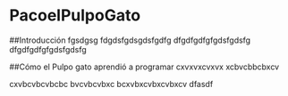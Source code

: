 # PacoelPulpoGato
##Introducción
fgsdgsg
fdgdsfgdsgdsfgdfg
dfgdfgdfgfgdsfgdsfg
dfgdfgdfgfgdsfgdsfg

##Cómo el Pulpo gato aprendió a programar
cxvxvxcvxvx
xcbvcbbcbxcv

cxvbcvbcvbcbc
bvcvbcvbxc
bcxvbxcvbxcvbxcv
dfasdf


